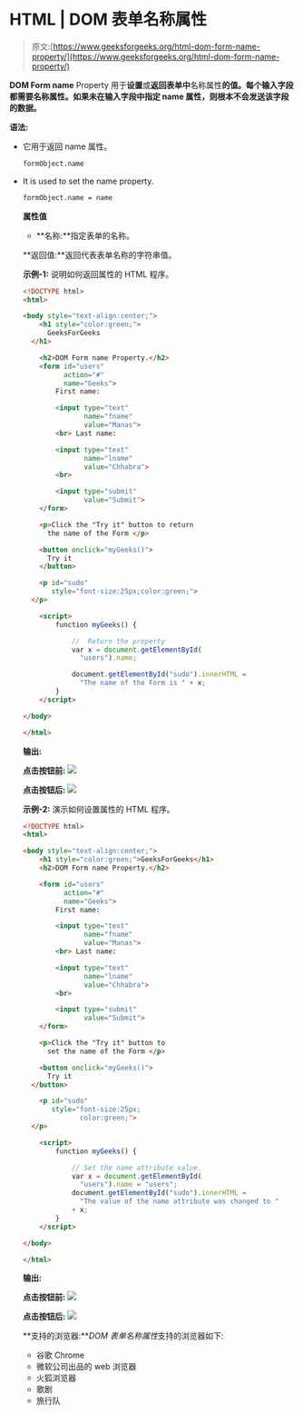 # HTML | DOM 表单名称属性

> 原文:[https://www.geeksforgeeks.org/html-dom-form-name-property/](https://www.geeksforgeeks.org/html-dom-form-name-property/)

**DOM Form name** Property 用于**设置**或**返回表单中**名称属性**的值。每个输入字段都需要名称属性。如果未在输入字段中指定 name 属性，则根本不会发送该字段的数据。**

**语法:**

*   它用于返回 name 属性。

    ```html
    formObject.name
    ```

*   It is used to set the name property.

    ```html
    formObject.name = name
    ```

    **属性值**

    *   **名称:**指定表单的名称。

    **返回值:**返回代表表单名称的字符串值。

    **示例-1:** 说明如何返回属性的 HTML 程序。

    ```html
    <!DOCTYPE html>
    <html>

    <body style="text-align:center;">
        <h1 style="color:green;">
          GeeksForGeeks
      </h1>

        <h2>DOM Form name Property.</h2>
        <form id="users" 
              action="#" 
              name="Geeks">
            First name:

            <input type="text" 
                   name="fname" 
                   value="Manas">
            <br> Last name:

            <input type="text" 
                   name="lname" 
                   value="Chhabra">
            <br>

            <input type="submit" 
                   value="Submit">
        </form>

        <p>Click the "Try it" button to return
          the name of the Form </p>

        <button onclick="myGeeks()">
          Try it
        </button>

        <p id="sudo" 
           style="font-size:25px;color:green;">
      </p>

        <script>
            function myGeeks() {

                //  Return the property
                var x = document.getElementById(
                  "users").name;

                document.getElementById("sudo").innerHTML = 
                  "The name of the Form is " + x;
            }
        </script>

    </body>

    </html>
    ```

    **输出:**

    **点击按钮前:**
    ![](img/dcd00da69d18446b827b1c5cf9159880.png)

    **点击按钮后:**
    ![](img/aaa85bb7ed5b7aab38cbab65e245b74a.png)

    **示例-2:** 演示如何设置属性的 HTML 程序。

    ```html
    <!DOCTYPE html>
    <html>

    <body style="text-align:center;">
        <h1 style="color:green;">GeeksForGeeks</h1>
        <h2>DOM Form name Property.</h2>

        <form id="users" 
              action="#"
              name="Geeks">
            First name:

            <input type="text"
                   name="fname" 
                   value="Manas">
            <br> Last name:

            <input type="text" 
                   name="lname" 
                   value="Chhabra">
            <br>

            <input type="submit" 
                   value="Submit">
        </form>

        <p>Click the "Try it" button to 
          set the name of the Form </p>

        <button onclick="myGeeks()">
          Try it
      </button>

        <p id="sudo"
           style="font-size:25px;
                  color:green;">
      </p>

        <script>
            function myGeeks() {

                // Set the name attribute value.
                var x = document.getElementById(
                  "users").name = "users";
                document.getElementById("sudo").innerHTML = 
                  "The value of the name attribute was changed to "
                + x;
            }
        </script>

    </body>

    </html>
    ```

    **输出:**

    **点击按钮前:**
    ![](img/d74e0c6d393b1d2bd8d87088cf0d216c.png)

    **点击按钮后:**
    ![](img/2452bf5a06a48c8838c65208e521547e.png)

    **支持的浏览器:***DOM 表单名称属性*支持的浏览器如下:

    *   谷歌 Chrome
    *   微软公司出品的 web 浏览器
    *   火狐浏览器
    *   歌剧
    *   旅行队